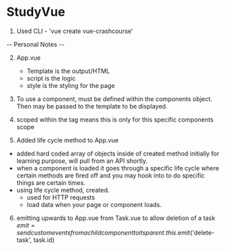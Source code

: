 # StudyVue

1) Used CLI - 'vue create vue-crashcourse'

-- Personal Notes --

2) App.vue
    - Template is the output/HTML
    - script is the logic
    - style is the styling for the page

3) To use a component, must be defined within the components object. Then may be passed to the template to be displayed.

4) scoped within the tag means this is only for this 
specific components scope 

5) Added life cycle method to App.vue
- added hard coded array of objects inside of created method initially for learning purpose, will pull from an API shortly.
 - when a component is loaded it goes through a specific life cycle where certain methods are fired off and you may hook into to do specific things are certain times.
 - using life cycle method, created.
    - used for HTTP requests
    - load data when your page or component loads.


6) emitting upwards to App.vue from Task.vue to allow deletion of a task
$emit = send custom events from a child component to its parent.
this.$emit('delete-task', task.id)

